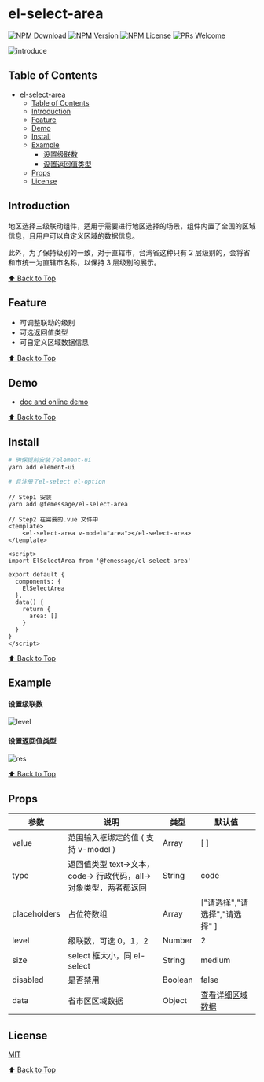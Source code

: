 # el-select-area

[![NPM Download](https://img.shields.io/npm/dm/@femessage/el-select-area.svg)](https://www.npmjs.com/package/@femessage/el-select-area)
[![NPM Version](https://img.shields.io/npm/v/@femessage/el-select-area.svg)](https://www.npmjs.com/package/@femessage/el-select-area)
[![NPM License](https://img.shields.io/npm/l/@femessage/el-select-area.svg)](https://github.com/FEMessage/el-select-area/blob/master/LICENSE)
[![PRs Welcome](https://img.shields.io/badge/PRs-welcome-brightgreen.svg)](https://github.com/FEMessage/el-select-area/pulls)

![introduce](https://i.screenshot.net/8dv1lto)

## Table of Contents

* [el-select-area](#el-select-area)
  * [Table of Contents](#table-of-contents)
  * [Introduction](#introduction)
  * [Feature](#feature)
  * [Demo](#demo)
  * [Install](#install)
  * [Example](#example)
    * [设置级联数](#%E8%AE%BE%E7%BD%AE%E7%BA%A7%E8%81%94%E6%95%B0)
    * [设置返回值类型](#%E8%AE%BE%E7%BD%AE%E8%BF%94%E5%9B%9E%E5%80%BC%E7%B1%BB%E5%9E%8B)
  * [Props](#props)
  * [License](#license)

## Introduction

地区选择三级联动组件，适用于需要进行地区选择的场景，组件内置了全国的区域信息，且用户可以自定义区域的数据信息。

此外，为了保持级别的一致，对于直辖市，台湾省这种只有 2 层级别的，会将省和市统一为直辖市名称，以保持 3 层级别的展示。

[⬆ Back to Top](#table-of-contents)

## Feature

* 可调整联动的级别
* 可选返回值类型
* 可自定义区域数据信息

[⬆ Back to Top](#table-of-contents)

## Demo

* [doc and online demo](https://femessage.github.io/el-select-area/)

[⬆ Back to Top](#table-of-contents)

## Install

```sh
# 确保提前安装了element-ui
yarn add element-ui

# 且注册了el-select el-option
```

```vue
// Step1 安装
yarn add @femessage/el-select-area 

// Step2 在需要的.vue 文件中
<template>
    <el-select-area v-model="area"></el-select-area>
</template>

<script>
import ElSelectArea from '@femessage/el-select-area'

export default {
  components: {
    ElSelectArea
  },
  data() {
    return {
      area: []
    }
  }
}
</script>
```

[⬆ Back to Top](#table-of-contents)

## Example

#### 设置级联数

![level](https://i.screenshot.net/py2nra3)

#### 设置返回值类型

![res](https://i.screenshot.net/pdy12uz)

[⬆ Back to Top](#table-of-contents)

## Props

| 参数         | 说明                                                              | 类型    | 默认值                                                                                              |
| ------------ | ----------------------------------------------------------------- | ------- | --------------------------------------------------------------------------------------------------- |
| value        | 范围输入框绑定的值 ( 支持 v-model )                               | Array   | [ ]                                                                                                 |
| type         | 返回值类型 text->文本，code-> 行政代码，all->对象类型，两者都返回 | String  | code                                                                                                |
| placeholders | 占位符数组                                                        | Array   | ["请选择","请选择","请选择" ]                                                                       |
| level        | 级联数，可选 0，1，2                                              | Number  | 2                                                                                                   |
| size         | select 框大小，同 el-select                                       | String  | medium                                                                                              |
| disabled     | 是否禁用                                                          | Boolean | false                                                                                               |
| data         | 省市区区域数据                                                    | Object  | <a href="https://github.com/FEMessage/el-select-area/blob/dev/src/arealist.js">查看详细区域数据</a> |

## License

[MIT](./LICENSE)

[⬆ Back to Top](#table-of-contents)
